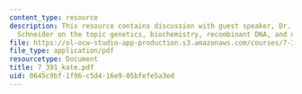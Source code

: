 ```yaml
---
content_type: resource
description: This resource contains discussion with guest speaker, Dr. Kate Bacon
  Schneider on the topic genetics, biochemistry, recombinant DNA, and development.
file: https://ol-ocw-studio-app-production.s3.amazonaws.com/courses/7-391-concept-centered-teaching-fall-2005/0645c9bf1f96c5d416e905bfefe5a3ed_7_391_kate.pdf
file_type: application/pdf
resourcetype: Document
title: 7_391_kate.pdf
uid: 0645c9bf-1f96-c5d4-16e9-05bfefe5a3ed
---
```

